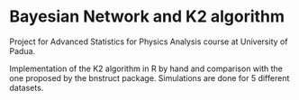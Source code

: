 # Bayesian Network and K2 algorithm

Project for Advanced Statistics for Physics Analysis course at University of Padua.

Implementation of the K2 algorithm in R by hand and comparison with the one proposed by the bnstruct package. Simulations are done for 5 different datasets.
